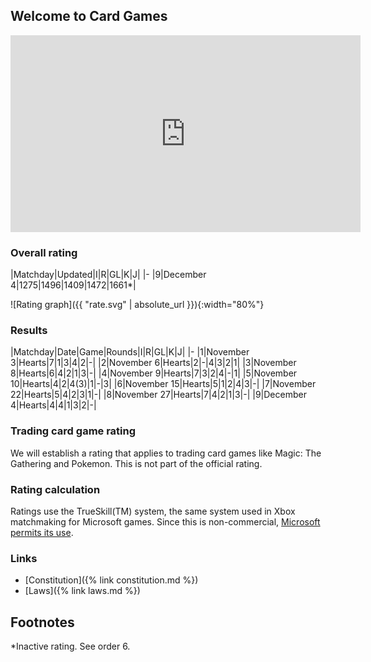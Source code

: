 ## Welcome to Card Games

<iframe width="560" height="315" src="https://www.youtube.com/embed/dQw4w9WgXcQ&autoplay=1" frameborder="0" gesture="media" allow="encrypted-media" allowfullscreen></iframe>

### Overall rating

|Matchday|Updated|I|R|GL|K|J|
|-
|9|December 4|1275|1496|1409|1472|1661*|

![Rating graph]({{ "rate.svg" | absolute_url }}){:width="80%"}
### Results

|Matchday|Date|Game|Rounds|I|R|GL|K|J|
|-
|1|November 3|Hearts|7|1|3|4|2|-|
|2|November 6|Hearts|2|-|4|3|2|1|
|3|November 8|Hearts|6|4|2|1|3|-|
|4|November 9|Hearts|7|3|2|4|-|1|
|5|November 10|Hearts|4|2|4(3)|1|-|3|
|6|November 15|Hearts|5|1|2|4|3|-|
|7|November 22|Hearts|5|4|2|3|1|-|
|8|November 27|Hearts|7|4|2|1|3|-|
|9|December 4|Hearts|4|4|1|3|2|-|


### Trading card game rating
We will establish a rating that applies to trading card games like Magic: The Gathering and Pokemon. This is not part of the official rating.

### Rating calculation
Ratings use the TrueSkill(TM) system, the same system used in Xbox matchmaking for Microsoft games. Since this is non-commercial, [Microsoft permits its use](https://twitter.com/msftresearch/status/504705133901402112).

### Links
* [Constitution]({% link constitution.md %})
* [Laws]({% link laws.md %})

## Footnotes
*Inactive rating. See order 6.
